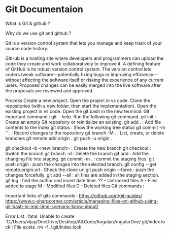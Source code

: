 # Git Documentaion


What is Git & github ?


Why do we use git and github ?

Git is a version control system that lets you manage and keep track of your source code history.

GitHub is a hosting site where developers and programmers can upload the code they create and work collaboratively to improve it. A defining feature of GitHub is its robust version control system. The version control lets coders tweak software—potentially fixing bugs or improving efficiency—without affecting the software itself or risking the experience of any current users. Proposed changes can be easily merged into the live software after the proposals are reviewed and approved.

Process
Create a new project.
Open the project in vs code.
Clone the repositories (with a new folder, then start the implementation).
Open the existing project in vs code.
Open the git bash in the new terminal.
Git important command : git --help.
Run the following git command.
git init : Create an empty Git repository or reinitialize an existing.
git add . : Add file contents to the index
git status : Show the working tree status
git commit -m ‘<commit>’ .  : Record changes to the repository
git branch -M <branch>. : List, create, or delete branches
git remote add origin <url>.
git push -u origin <branch>.

git checkout -b <new_branch> : Create the new branch
git checkout <branch> : Switch the branch
git branch -d  <branch> : Delete the branch
git add <file> : Add the changing file into staging.
git commit -m <commit> . : commit the staging files.
git push origin <branch> : push the changes into the selected branch.
git config --get remote.origin.url : Check the clone url
git push origin <branch> --force : push the changes forcefully.
git add --all : all files are added in the staging section.
 git log : find the author and insert date time.
?? - Untracked files
A - Files added to stage 
M - Modified files 
D - Deleted files
Git commands : 


Important links of gits commands : 
https://github.com/git-guides/
https://www.c-sharpcorner.com/article/managing-files-on-github-using-git-bash-in-real-time-scenario-know-about/



Error List : 
fatal: Unable to create 'C:/Users/vijay/OneDrive/Desktop/All.Code/Angular/AngularOne/.git/index.lock': File exists.
rm -f ./.git/index.lock



